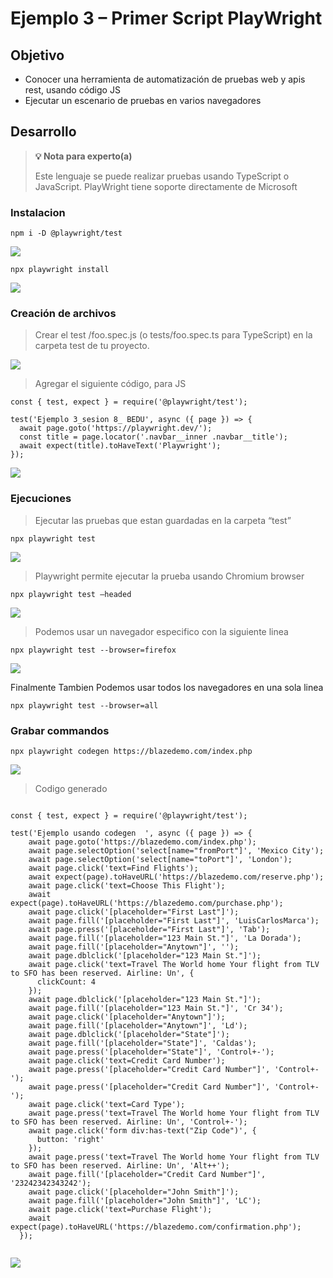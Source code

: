 # Ejemplo 3 – Primer Script PlayWright

## Objetivo

* Conocer una herramienta de automatización de pruebas web y apis rest, usando código JS
* Ejecutar un escenario de pruebas en varios navegadores

## Desarrollo

>**💡 Nota para experto(a)**
>
> Este lenguaje se puede realizar pruebas usando TypeScript o JavaScript.
> PlayWright tiene soporte directamente de Microsoft

### Instalacion 

```
npm i -D @playwright/test
```

<img src="https://github.com/beduExpert/SW-Testing-Fundamentals-2021/blob/main/Sesion-08/Ejemplo-03/assets/ejemplo1.png">

```
npx playwright install
```
<img src="https://github.com/beduExpert/SW-Testing-Fundamentals-2021/blob/main/Sesion-08/Ejemplo-03/assets/ejemplo2.png">

### Creación de archivos

> Crear el test /foo.spec.js (o tests/foo.spec.ts para TypeScript) en la carpeta test de tu proyecto.

<img src="https://github.com/beduExpert/SW-Testing-Fundamentals-2021/blob/main/Sesion-08/Ejemplo-03/assets/ejemplo3.png">

> Agregar el siguiente código, para JS

```
const { test, expect } = require('@playwright/test');

test('Ejemplo 3_sesion 8_ BEDU', async ({ page }) => {
  await page.goto('https://playwright.dev/');
  const title = page.locator('.navbar__inner .navbar__title');
  await expect(title).toHaveText('Playwright');
});
```

<img src="https://github.com/beduExpert/SW-Testing-Fundamentals-2021/blob/main/Sesion-08/Ejemplo-03/assets/ejemplo4.png">

### Ejecuciones

> Ejecutar las pruebas que estan guardadas en la carpeta “test”

```
npx playwright test
```
<img src="https://github.com/beduExpert/SW-Testing-Fundamentals-2021/blob/main/Sesion-08/Ejemplo-03/assets/ejemplo5.png">

> Playwright permite ejecutar la prueba usando Chromium browser

```
npx playwright test –headed
```
<img src="https://github.com/beduExpert/SW-Testing-Fundamentals-2021/blob/main/Sesion-08/Ejemplo-03/assets/ejemplo6.png">


> Podemos usar un navegador especifico con la siguiente linea

```
npx playwright test --browser=firefox
```

<img src="https://github.com/beduExpert/SW-Testing-Fundamentals-2021/blob/main/Sesion-08/Ejemplo-03/assets/ejemplo7.png">

Finalmente Tambien Podemos usar todos los navegadores en una sola linea

```
npx playwright test --browser=all
```



### Grabar commandos
```
npx playwright codegen https://blazedemo.com/index.php
```
<img src="https://github.com/beduExpert/SW-Testing-Fundamentals-2021/blob/main/Sesion-08/Ejemplo-03/assets/ejemplo8.png">


> Codigo generado

```

const { test, expect } = require('@playwright/test');

test('Ejemplo usando codegen  ', async ({ page }) => {
    await page.goto('https://blazedemo.com/index.php');
    await page.selectOption('select[name="fromPort"]', 'Mexico City');
    await page.selectOption('select[name="toPort"]', 'London');
    await page.click('text=Find Flights');
    await expect(page).toHaveURL('https://blazedemo.com/reserve.php');
    await page.click('text=Choose This Flight');
    await expect(page).toHaveURL('https://blazedemo.com/purchase.php');
    await page.click('[placeholder="First Last"]');
    await page.fill('[placeholder="First Last"]', 'LuisCarlosMarca');
    await page.press('[placeholder="First Last"]', 'Tab');
    await page.fill('[placeholder="123 Main St."]', 'La Dorada');
    await page.fill('[placeholder="Anytown"]', '');
    await page.dblclick('[placeholder="123 Main St."]');
    await page.click('text=Travel The World home Your flight from TLV to SFO has been reserved. Airline: Un', {
      clickCount: 4
    });
    await page.dblclick('[placeholder="123 Main St."]');
    await page.fill('[placeholder="123 Main St."]', 'Cr 34');
    await page.click('[placeholder="Anytown"]');
    await page.fill('[placeholder="Anytown"]', 'Ld');
    await page.dblclick('[placeholder="State"]');
    await page.fill('[placeholder="State"]', 'Caldas');
    await page.press('[placeholder="State"]', 'Control+-');
    await page.click('text=Credit Card Number');
    await page.press('[placeholder="Credit Card Number"]', 'Control+-');
    await page.press('[placeholder="Credit Card Number"]', 'Control+-');
    await page.click('text=Card Type');
    await page.press('text=Travel The World home Your flight from TLV to SFO has been reserved. Airline: Un', 'Control+-');
    await page.click('form div:has-text("Zip Code")', {
      button: 'right'
    });
    await page.press('text=Travel The World home Your flight from TLV to SFO has been reserved. Airline: Un', 'Alt++');
    await page.fill('[placeholder="Credit Card Number"]', '23242342343242');
    await page.click('[placeholder="John Smith"]');
    await page.fill('[placeholder="John Smith"]', 'LC');
    await page.click('text=Purchase Flight');
    await expect(page).toHaveURL('https://blazedemo.com/confirmation.php');
  });
  

```

<img src="https://github.com/beduExpert/SW-Testing-Fundamentals-2021/blob/main/Sesion-08/Ejemplo-03/assets/ejemplo9.png">
